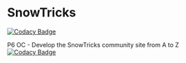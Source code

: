 # SnowTricks

[![Codacy Badge](https://api.codacy.com/project/badge/Grade/bca1bd0667ac46ce8efb8dabe773290b)](https://app.codacy.com/gh/mathiiii-dev/SnowTricks?utm_source=github.com&utm_medium=referral&utm_content=mathiiii-dev/SnowTricks&utm_campaign=Badge_Grade_Settings)

P6 OC - Develop the SnowTricks community site from A to Z
[![Codacy Badge](https://app.codacy.com/project/badge/Grade/be8e95dcbea945d3827803f70c6b7c6c)](https://www.codacy.com/gh/mathiiii-dev/SnowTricks/dashboard?utm_source=github.com&amp;utm_medium=referral&amp;utm_content=mathiiii-dev/SnowTricks&amp;utm_campaign=Badge_Grade)
